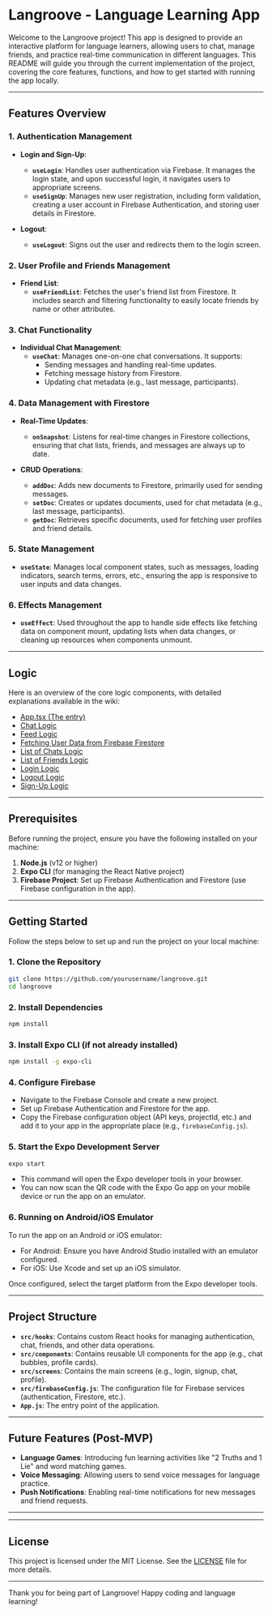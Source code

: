 # Langroove - Language Learning App

Welcome to the Langroove project! This app is designed to provide an interactive platform for language learners, allowing users to chat, manage friends, and practice real-time communication in different languages. This README will guide you through the current implementation of the project, covering the core features, functions, and how to get started with running the app locally.

---

## Features Overview

### 1. **Authentication Management**
- **Login and Sign-Up**:
  - **`useLogin`**: Handles user authentication via Firebase. It manages the login state, and upon successful login, it navigates users to appropriate screens.
  - **`useSignUp`**: Manages new user registration, including form validation, creating a user account in Firebase Authentication, and storing user details in Firestore.
  
- **Logout**:
  - **`useLogout`**: Signs out the user and redirects them to the login screen.

### 2. **User Profile and Friends Management**
- **Friend List**:
  - **`useFriendList`**: Fetches the user's friend list from Firestore. It includes search and filtering functionality to easily locate friends by name or other attributes.

### 3. **Chat Functionality**
- **Individual Chat Management**:
  - **`useChat`**: Manages one-on-one chat conversations. It supports:
    - Sending messages and handling real-time updates.
    - Fetching message history from Firestore.
    - Updating chat metadata (e.g., last message, participants).

### 4. **Data Management with Firestore**
- **Real-Time Updates**:
  - **`onSnapshot`**: Listens for real-time changes in Firestore collections, ensuring that chat lists, friends, and messages are always up to date.

- **CRUD Operations**:
  - **`addDoc`**: Adds new documents to Firestore, primarily used for sending messages.
  - **`setDoc`**: Creates or updates documents, used for chat metadata (e.g., last message, participants).
  - **`getDoc`**: Retrieves specific documents, used for fetching user profiles and friend details.

### 5. **State Management**
- **`useState`**: Manages local component states, such as messages, loading indicators, search terms, errors, etc., ensuring the app is responsive to user inputs and data changes.

### 6. **Effects Management**
- **`useEffect`**: Used throughout the app to handle side effects like fetching data on component mount, updating lists when data changes, or cleaning up resources when components unmount.

---

## Logic

Here is an overview of the core logic components, with detailed explanations available in the wiki:

- [App.tsx (The entry)](https://github.com/abhiram-shaji/Langroove/wiki/App.tsx-(The-entry))
- [Chat Logic](https://github.com/abhiram-shaji/Langroove/wiki/Chat-Logic)
- [Feed Logic](https://github.com/abhiram-shaji/Langroove/wiki/Feed-Logic)
- [Fetching User Data from Firebase Firestore](https://github.com/abhiram-shaji/Langroove/wiki/Fetching-User-Data-from-Firebase-Firestore)
- [List of Chats Logic](https://github.com/abhiram-shaji/Langroove/wiki/List-of-Friends-Logic)
- [List of Friends Logic](https://github.com/abhiram-shaji/Langroove/wiki/List-of-Friends-Logic)
- [Login Logic](https://github.com/abhiram-shaji/Langroove/wiki/Login-Logic)
- [Logout Logic](https://github.com/abhiram-shaji/Langroove/wiki/Logout-Logic)
- [Sign-Up Logic](https://github.com/abhiram-shaji/Langroove/wiki/Sign-Up-Logic)

---


## Prerequisites

Before running the project, ensure you have the following installed on your machine:

1. **Node.js** (v12 or higher)
2. **Expo CLI** (for managing the React Native project)
3. **Firebase Project**: Set up Firebase Authentication and Firestore (use Firebase configuration in the app).

---

## Getting Started

Follow the steps below to set up and run the project on your local machine:

### 1. Clone the Repository
```bash
git clone https://github.com/yourusername/langroove.git
cd langroove
```

### 2. Install Dependencies
```bash
npm install
```

### 3. Install Expo CLI (if not already installed)
```bash
npm install -g expo-cli
```

### 4. Configure Firebase
- Navigate to the Firebase Console and create a new project.
- Set up Firebase Authentication and Firestore for the app.
- Copy the Firebase configuration object (API keys, projectId, etc.) and add it to your app in the appropriate place (e.g., `firebaseConfig.js`).

### 5. Start the Expo Development Server
```bash
expo start
```

- This command will open the Expo developer tools in your browser.
- You can now scan the QR code with the Expo Go app on your mobile device or run the app on an emulator.

### 6. Running on Android/iOS Emulator
To run the app on an Android or iOS emulator:

- For Android: Ensure you have Android Studio installed with an emulator configured.
- For iOS: Use Xcode and set up an iOS simulator.

Once configured, select the target platform from the Expo developer tools.

---

## Project Structure

- **`src/hooks`**: Contains custom React hooks for managing authentication, chat, friends, and other data operations.
- **`src/components`**: Contains reusable UI components for the app (e.g., chat bubbles, profile cards).
- **`src/screens`**: Contains the main screens (e.g., login, signup, chat, profile).
- **`src/firebaseConfig.js`**: The configuration file for Firebase services (authentication, Firestore, etc.).
- **`App.js`**: The entry point of the application.

---

## Future Features (Post-MVP)

- **Language Games**: Introducing fun learning activities like "2 Truths and 1 Lie" and word matching games.
- **Voice Messaging**: Allowing users to send voice messages for language practice.
- **Push Notifications**: Enabling real-time notifications for new messages and friend requests.

---


---

## License

This project is licensed under the MIT License. See the [LICENSE](LICENSE) file for more details.

--- 

Thank you for being part of Langroove! Happy coding and language learning!
